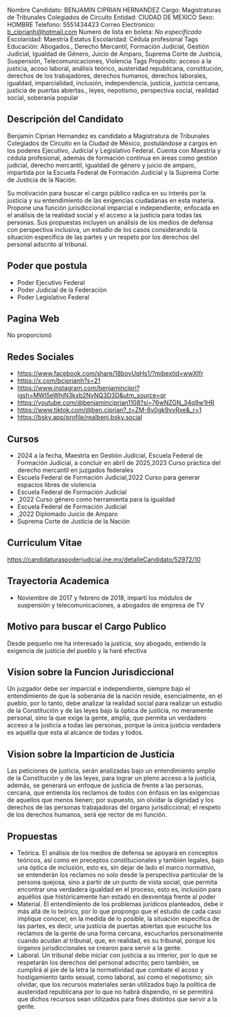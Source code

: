 Nombre Candidato: BENJAMIN CIPRIAN HERNANDEZ
Cargo: Magistraturas de Tribunales Colegiados de Circuito
Entidad: CIUDAD DE MEXICO
Sexo: HOMBRE
Telefono: 5551434423
Correo Electronico: b_ciprianh@hotmail.com
Numero de lista en boleta: *No especificado*
Escolaridad: Maestría
Estatus Escolaridad: Cédula profesional
Tags Educación: Abogados., Derecho Mercantil, Formación Judicial, Gestión Judicial, Igualdad de Género, Juicio de Amparo, Suprema Corte de Justicia, Suspensión, Telecomunicaciones, Violencia
Tags Propósito: acceso a la justicia, acoso laboral, análisis teórico, austeridad republicana, constitución, derechos de los trabajadores, derechos humanos, derechos laborales, igualdad, imparcialidad, inclusión, independencia, justicia, justicia cercana, justicia de puertas abiertas., leyes, nepotismo, perspectiva social, realidad social, soberanía popular


## Descripción del Candidato 

Benjamin Ciprian Hernandez es candidato a Magistratura de Tribunales Colegiados de Circuito en la Ciudad de México, postulándose a cargos en los poderes Ejecutivo, Judicial y Legislativo Federal. Cuenta con Maestría y cédula profesional, además de formación continua en áreas como gestión judicial, derecho mercantil, igualdad de género y juicio de amparo, impartida por la Escuela Federal de Formación Judicial y la Suprema Corte de Justicia de la Nación.

Su motivación para buscar el cargo público radica en su interés por la justicia y su entendimiento de las exigencias ciudadanas en esta materia. Propone una función jurisdiccional imparcial e independiente, enfocada en el análisis de la realidad social y el acceso a la justicia para todas las personas. Sus propuestas incluyen un análisis de los medios de defensa con perspectiva inclusiva, un estudio de los casos considerando la situación específica de las partes y un respeto por los derechos del personal adscrito al tribunal.


## Poder que postula

- Poder Ejecutivo Federal
- Poder Judicial de la Federación
- Poder Legislativo Federal


## Pagina Web

No proporcionó


## Redes Sociales

- https://www.facebook.com/share/18boyUqHs1/?mibextid=wwXIfr
- https://x.com/bciprianh?s=21
- https://www.instagram.com/benjamincipri?igsh=MWI5eWhjN3kxb2NyNQ3D3D&utm_source=qr
- https://youtube.com/@benjaminciprian1108?si=76wNZGN_34q9w1HR
- https://www.tiktok.com/@ben.ciprian?_t=ZM-8v0gk9vvRxe&_r=1
- https://bsky.app/profile/realbenj.bsky.social


## Cursos

- 2024 a la fecha, Maestría en Gestión Judicial, Escuela Federal de Formación Judicial, a concluir en abril de 2025,2023 Curso práctica del derecho mercantil en juzgados federales
- Escuela Federal de Formación Judicial,2022 Curso para generar espacios libres de violencia
- Escuela Federal de Formación Judicial
- ,2022 Curso género como herramienta para la igualdad
- Escuela Federal de Formación Judicial
- ,2022 Diplomado Juicio de Amparo
- Suprema Corte de Justicia de la Nación


## Curriculum Vitae

https://candidaturaspoderjudicial.ine.mx/detalleCandidato/52972/10


## Trayectoria Academica

- Noviembre de 2017 y febrero de 2018, impartí los módulos de suspensión y telecomunicaciones, a abogados de empresa de TV


## Motivo para buscar el Cargo Publico

Desde pequeño me ha interesado la justicia, soy abogado, entiendo la exigencia de justicia del pueblo y la haré efectiva


## Vision sobre la Funcion Jurisdiccional

Un juzgador debe ser imparcial e independiente, siempre bajo el entendimiento de que la soberanía de la nación reside, esencialmente, en el pueblo, por lo tanto, debe analizar la realidad social para realizar un estudio de la Constitución y de las leyes bajo la óptica de justicia, no meramente personal, sino la que exige la gente, amplia, que permita un verdadero acceso a la justicia a todas las personas, porque la única justicia verdadera es aquélla que esta al alcance de todas y todos.


## Vision sobre la Imparticion de Justicia

Las peticiones de justicia, serán analizadas bajo un entendimiento amplio de la Constitución y de las leyes, para lograr un pleno acceso a la justicia, además, se generará un enfoque de justicia de frente a las personas, cercana, que entienda los reclamos de todos con énfasis en las exigencias de aquellos que menos tienen; por supuesto, sin olvidar la dignidad y los derechos de las personas trabajadoras del órgano jurisdiccional; el respeto de los derechos humanos, será eje rector de mi función.


## Propuestas

- Teórica. El análisis de los medios de defensa se apoyará en conceptos teóricos, así como en preceptos constitucionales y también legales, bajo una óptica de inclusión, esto es, sin dejar de lado el marco normativo, se entenderán los reclamos no solo desde la perspectiva particular de la persona quejosa, sino a partir de un punto de vista social, que permita encontrar una verdadera igualdad en el proceso, esto es, inclusión para aquéllos que históricamente han estado en desventaja frente al poder
- Material. El entendimiento de los problemas jurídicos planteados, debe ir más allá de lo teórico, por lo que propongo que el estudio de cada caso implique conocer, en la medida de lo posible, la situación específica de las partes, es decir, una justicia de puertas abiertas que escuche los reclamos de la gente de una forma cercana, escucharlos personalmente cuando acudan al tribunal, que, en realidad, es su tribunal, porque los órganos jurisdiccionales se crearon para servir a la gente.
- Laboral. Un tribunal debe iniciar con justicia a su interior, por lo que se respetarán los derechos del personal adscrito; pero también, se cumplirá al pie de la letra la normatividad que combate el acoso y hostigamiento tanto sexual, como laboral, así como el nepotismo; sin olvidar, que los recursos materiales serán utilizados bajo la política de austeridad republicana por lo que no habrá dispendio, ni se permitirá que dichos recursos sean utilizados para fines distintos que servir a la gente.


